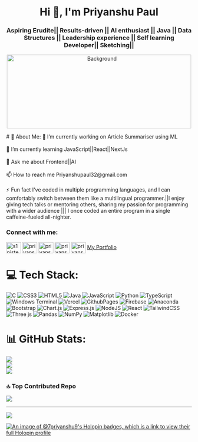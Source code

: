 <h1 align="center">Hi 👋, I'm Priyanshu Paul</h1>
<h3 align="center">Aspiring Erudite|| Results-driven || AI enthusiast || Java || Data Structures || Leadership experience || Self learning Developer|| Sketching||</h3>

<p align="center">
 <img src="bg.jpg" alt="Background " width="500" height="200">
</p>
# 💫 About Me:
🔭 I’m currently working on Article Summariser using ML<br><br>🌱 I’m currently learning JavaScript||React||NextJs<br><br>💬 Ask me about Frontend||AI<br><br>📫 How to reach me Priyanshupaul32@gmail.com<br><br>⚡ Fun fact I've coded in multiple programming languages, and I can comfortably switch between them like a multilingual programmer.||I enjoy giving tech talks or mentoring others, sharing my passion for programming with a wider audience ||| I once coded an entire program in a single caffeine-fueled all-nighter.

<h3 align="left">Connect with me:</h3>
<p align="left">
<a href="https://twitter.com/s1nister79" target="blank"><img align="center" src="https://raw.githubusercontent.com/rahuldkjain/github-profile-readme-generator/master/src/images/icons/Social/twitter.svg" alt="s1nister79" height="30" width="40" /></a>
<a href="https://linkedin.com/in/priyanshu paul" target="blank"><img align="center" src="https://raw.githubusercontent.com/rahuldkjain/github-profile-readme-generator/master/src/images/icons/Social/linked-in-alt.svg" alt="priyanshu paul" height="30" width="40" /></a>
<a href="https://fb.com/priyanshu paul" target="blank"><img align="center" src="https://raw.githubusercontent.com/rahuldkjain/github-profile-readme-generator/master/src/images/icons/Social/facebook.svg" alt="priyanshu paul" height="30" width="40" /></a>
<a href="https://instagram.com/priyanshu79__official" target="blank"><img align="center" src="https://raw.githubusercontent.com/rahuldkjain/github-profile-readme-generator/master/src/images/icons/Social/instagram.svg" alt="priyanshu79__official" height="30" width="40" /></a>
<a href="https://www.leetcode.com/priyanshu_97" target="blank"><img align="center" src="https://raw.githubusercontent.com/rahuldkjain/github-profile-readme-generator/master/src/images/icons/Social/leet-code.svg" alt="priyanshu_97" height="30" width="40" /></a>
 <a href="https://priyanshupaul.vercel.app/" target="blank">My Portfolio</a>
</p>


# 💻 Tech Stack:
![C](https://img.shields.io/badge/c-%2300599C.svg?style=for-the-badge&logo=c&logoColor=white) ![CSS3](https://img.shields.io/badge/css3-%231572B6.svg?style=for-the-badge&logo=css3&logoColor=white) ![HTML5](https://img.shields.io/badge/html5-%23E34F26.svg?style=for-the-badge&logo=html5&logoColor=white) ![Java](https://img.shields.io/badge/java-%23ED8B00.svg?style=for-the-badge&logo=openjdk&logoColor=white) ![JavaScript](https://img.shields.io/badge/javascript-%23323330.svg?style=for-the-badge&logo=javascript&logoColor=%23F7DF1E) ![Python](https://img.shields.io/badge/python-3670A0?style=for-the-badge&logo=python&logoColor=ffdd54) ![TypeScript](https://img.shields.io/badge/typescript-%23007ACC.svg?style=for-the-badge&logo=typescript&logoColor=white) ![Windows Terminal](https://img.shields.io/badge/Windows%20Terminal-%234D4D4D.svg?style=for-the-badge&logo=windows-terminal&logoColor=white) ![Vercel](https://img.shields.io/badge/vercel-%23000000.svg?style=for-the-badge&logo=vercel&logoColor=white) ![GithubPages](https://img.shields.io/badge/github%20pages-121013?style=for-the-badge&logo=github&logoColor=white) ![Firebase](https://img.shields.io/badge/firebase-%23039BE5.svg?style=for-the-badge&logo=firebase) ![Anaconda](https://img.shields.io/badge/Anaconda-%2344A833.svg?style=for-the-badge&logo=anaconda&logoColor=white) ![Bootstrap](https://img.shields.io/badge/bootstrap-%238511FA.svg?style=for-the-badge&logo=bootstrap&logoColor=white) ![Chart.js](https://img.shields.io/badge/chart.js-F5788D.svg?style=for-the-badge&logo=chart.js&logoColor=white) ![Express.js](https://img.shields.io/badge/express.js-%23404d59.svg?style=for-the-badge&logo=express&logoColor=%2361DAFB) ![NodeJS](https://img.shields.io/badge/node.js-6DA55F?style=for-the-badge&logo=node.js&logoColor=white) ![React](https://img.shields.io/badge/react-%2320232a.svg?style=for-the-badge&logo=react&logoColor=%2361DAFB) ![TailwindCSS](https://img.shields.io/badge/tailwindcss-%2338B2AC.svg?style=for-the-badge&logo=tailwind-css&logoColor=white) ![Three js](https://img.shields.io/badge/threejs-black?style=for-the-badge&logo=three.js&logoColor=white) ![Pandas](https://img.shields.io/badge/pandas-%23150458.svg?style=for-the-badge&logo=pandas&logoColor=white) ![NumPy](https://img.shields.io/badge/numpy-%23013243.svg?style=for-the-badge&logo=numpy&logoColor=white) ![Matplotlib](https://img.shields.io/badge/Matplotlib-%23ffffff.svg?style=for-the-badge&logo=Matplotlib&logoColor=black) ![Docker](https://img.shields.io/badge/docker-%230db7ed.svg?style=for-the-badge&logo=docker&logoColor=white)
# 📊 GitHub Stats:
![](https://github-readme-stats.vercel.app/api?username=PriyanshuPaul79&theme=ambient_gradient&hide_border=false&include_all_commits=false&count_private=false)<br/>
![](https://github-readme-streak-stats.herokuapp.com/?user=PriyanshuPaul79&theme=ambient_gradient&hide_border=false)<br/>
![](https://github-readme-stats.vercel.app/api/top-langs/?username=PriyanshuPaul79&theme=ambient_gradient&hide_border=false&include_all_commits=false&count_private=false&layout=compact)


### 🔝 Top Contributed Repo
![](https://github-contributor-stats.vercel.app/api?username=PriyanshuPaul79&limit=5&theme=ambient_gradient&combine_all_yearly_contributions=true)

---
[![](https://visitcount.itsvg.in/api?id=PriyanshuPaul79&icon=0&color=0)](https://visitcount.itsvg.in)


[![An image of @7priyanshu9's Holopin badges, which is a link to view their full Holopin profile](https://holopin.me/7priyanshu9)](https://holopin.io/@7priyanshu9)

